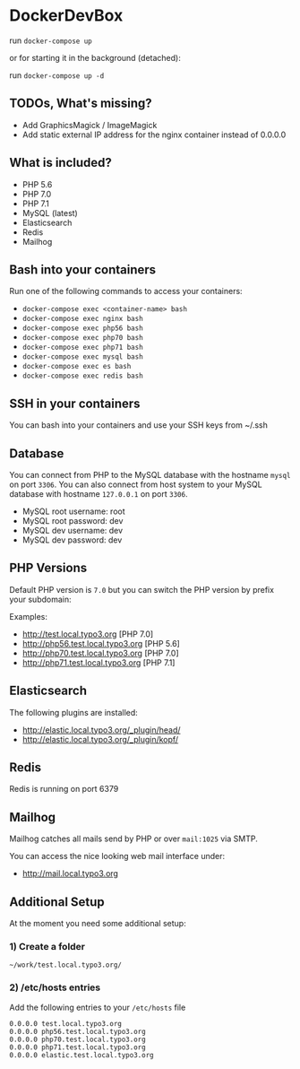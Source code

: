 # DockerDevBox

run `docker-compose up`

or for starting it in the background (detached):

run `docker-compose up -d`

## TODOs, What's missing?
- Add GraphicsMagick / ImageMagick
- Add static external IP address for the nginx container instead of 0.0.0.0

## What is included?
- PHP 5.6
- PHP 7.0
- PHP 7.1
- MySQL (latest)
- Elasticsearch
- Redis
- Mailhog

## Bash into your containers
Run one of the following commands to access your containers:

- `docker-compose exec <container-name> bash`
- `docker-compose exec nginx bash`
- `docker-compose exec php56 bash`
- `docker-compose exec php70 bash`
- `docker-compose exec php71 bash`
- `docker-compose exec mysql bash`
- `docker-compose exec es bash`
- `docker-compose exec redis bash`

## SSH in your containers
You can bash into your containers and use your SSH keys from ~/.ssh

## Database
You can connect from PHP to the MySQL database with the hostname `mysql` on port `3306`.
You can also connect from host system to your MySQL database with hostname `127.0.0.1` on port `3306`.

- MySQL root username: root
- MySQL root password: dev
- MySQL dev username: dev
- MySQL dev password: dev

## PHP Versions
Default PHP version is `7.0` but you can switch the PHP version by prefix your subdomain:

Examples:
- http://test.local.typo3.org [PHP 7.0]
- http://php56.test.local.typo3.org [PHP 5.6]
- http://php70.test.local.typo3.org [PHP 7.0]
- http://php71.test.local.typo3.org [PHP 7.1]

## Elasticsearch
The following plugins are installed:
- http://elastic.local.typo3.org/_plugin/head/
- http://elastic.local.typo3.org/_plugin/kopf/

## Redis
Redis is running on port 6379

## Mailhog
Mailhog catches all mails send by PHP or over `mail:1025` via SMTP.

You can access the nice looking web mail interface under:

- http://mail.local.typo3.org

## Additional Setup
At the moment you need some additional setup:

### 1) Create a folder
`~/work/test.local.typo3.org/`

### 2) /etc/hosts entries

Add the following entries to your `/etc/hosts` file

```
0.0.0.0 test.local.typo3.org
0.0.0.0 php56.test.local.typo3.org
0.0.0.0 php70.test.local.typo3.org
0.0.0.0 php71.test.local.typo3.org
0.0.0.0 elastic.test.local.typo3.org
```